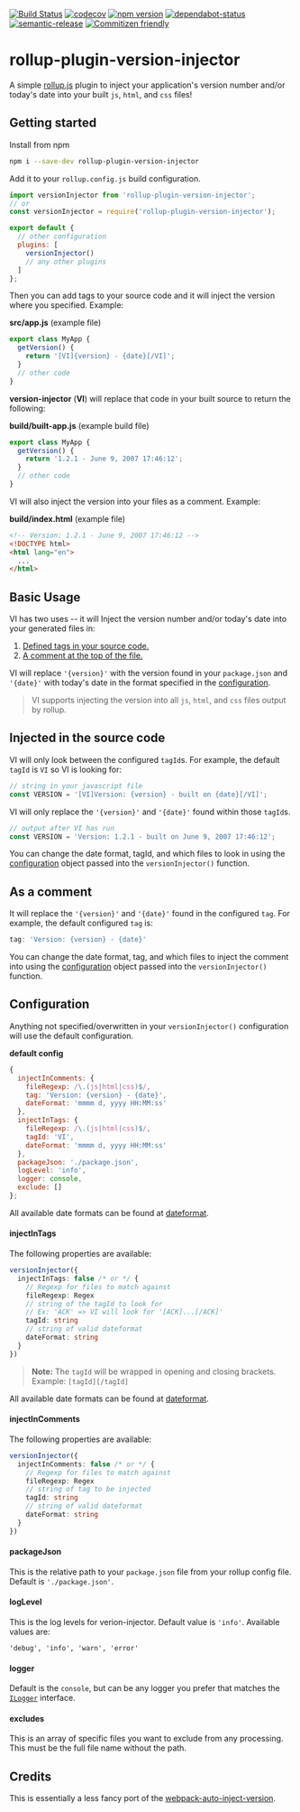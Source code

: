 [![Build Status](https://travis-ci.org/djhouseknecht/rollup-plugin-version-injector.svg?branch=master)](https://travis-ci.org/djhouseknecht/rollup-plugin-version-injector)  [![codecov](https://codecov.io/gh/djhouseknecht/rollup-plugin-version-injector/branch/master/graph/badge.svg)](https://codecov.io/gh/djhouseknecht/rollup-plugin-version-injector)  [![npm version](https://badge.fury.io/js/rollup-plugin-version-injector.svg)](https://badge.fury.io/js/rollup-plugin-version-injector)  [![dependabot-status](https://flat.badgen.net/dependabot/djhouseknecht/rollup-plugin-version-injector/?icon=dependabot)](https://dependabot.com)  [![semantic-release](https://img.shields.io/badge/20%20%F0%9F%93%A6%F0%9F%9A%80-semantic--release-e10079.svg)](https://github.com/semantic-release/semantic-release)  [![Commitizen friendly](https://img.shields.io/badge/commitizen-friendly-brightgreen.svg)](http://commitizen.github.io/cz-cli/) 

# rollup-plugin-version-injector
A simple [rollup.js] plugin to inject your application's version number and/or today's date into your built `js`, `html`, and `css` files!

## Getting started

Install from npm
``` bash
npm i --save-dev rollup-plugin-version-injector
```

Add it to your `rollup.config.js` build configuration. 

``` js 
import versionInjector from 'rollup-plugin-version-injector';
// or
const versionInjector = require('rollup-plugin-version-injector');

export default {
  // other configuration
  plugins: [
    versionInjector()
    // any other plugins
  ]
};
```

Then you can add tags to your source code and it will inject the version where you specified. Example: 

**src/app.js** (example file)
```js 
export class MyApp {
  getVersion() { 
    return '[VI]{version} - {date}[/VI]';
  }
  // other code
}
```

**version-injector** (**VI**) will replace that code in your built source to return the following: 

**build/built-app.js** (example build file)
```js 
export class MyApp {
  getVersion() { 
    return '1.2.1 - June 9, 2007 17:46:12';
  }
  // other code
}
```
VI will also inject the version into your files as a comment. Example: 

**build/index.html** (example file)
``` html
<!-- Version: 1.2.1 - June 9, 2007 17:46:12 -->
<!DOCTYPE html>
<html lang="en">
  ...
</html>
```
## Basic Usage

VI has two uses -- it will Inject the version number and/or today's date into your generated files in:
1. [Defined tags in your source code.](####injected-in-the-source-code)
2. [A comment at the top of the file.](####as-a-comment)

VI will replace `'{version}'` with the version found in your `package.json` and `'{date}'` with today's date in the format specified in the [configuration].

> VI supports injecting the version into all `js`, `html`, and `css` files output by rollup. 

## Injected in the source code
VI will only look between the configured `tagId`s. For example, the default `tagId` is `VI` so VI is looking for: 
```js 
// string in your javascript file
const VERSION = '[VI]Version: {version} - built on {date}[/VI]';
``` 
VI will only replace the `'{version}'` and `'{date}'` found within those `tagId`s. 
```js 
// output after VI has run
const VERSION = 'Version: 1.2.1 - built on June 9, 2007 17:46:12';
``` 

You can change the date format, tagId, and which files to look in using the [configuration] object passed into the `versionInjector()` function. 

## As a comment
It will replace the `'{version}'` and `'{date}'` found in the configured `tag`. For example, the default configured `tag` is:
```js
tag: 'Version: {version} - {date}'
```

You can change the date format, tag, and which files to inject the comment into using the [configuration] object passed into the `versionInjector()` function. 


## Configuration

Anything not specified/overwritten in your `versionInjector()` configuration will use the default configuration. 

**default config**
```js 
{
  injectInComments: {
    fileRegexp: /\.(js|html|css)$/,
    tag: 'Version: {version} - {date}',
    dateFormat: 'mmmm d, yyyy HH:MM:ss'
  },
  injectInTags: {
    fileRegexp: /\.(js|html|css)$/,
    tagId: 'VI',
    dateFormat: 'mmmm d, yyyy HH:MM:ss'
  },
  packageJson: './package.json',
  logLevel: 'info',
  logger: console,
  exclude: []
};
```

All available date formats can be found at [dateformat]. 

#### injectInTags
The following properties are available:
```typescript 
versionInjector({
  injectInTags: false /* or */ {
    // Regexp for files to match against
    fileRegexp: Regex 
    // string of the tagId to look for
    // Ex: 'ACK' => VI will look for '[ACK]...[/ACK]'
    tagId: string 
    // string of valid dateformat 
    dateFormat: string 
  }
})
```
> **Note:** The `tagId` will be wrapped in opening and closing brackets.  Example: `[tagId][/tagId]`

All available date formats can be found at [dateformat]. 

#### injectInComments
The following properties are available:
```typescript 
versionInjector({
  injectInComments: false /* or */ {
    // Regexp for files to match against
    fileRegexp: Regex 
    // string of tag to be injected
    tagId: string 
    // string of valid dateformat 
    dateFormat: string 
  }
})
```

#### packageJson
This is the relative path to your `package.json` file from your rollup config file. Default is `'./package.json'`. 

#### logLevel
This is the log levels for verion-injector. Default value is `'info'`. Available values are:
``` 
'debug', 'info', 'warn', 'error'
```

#### logger
Default is the `console`, but can be any logger you prefer that matches the [`ILogger`](src/types/interfaces.ts#ILogger) interface. 

#### excludes 
This is an array of specific files you want to exclude from any processing. This must be the full file name without the path. 

## Credits
This is essentially a less fancy port of the [webpack-auto-inject-version].

[rollup.js]: https://rollupjs.org/guide/en
[dateformat]: https://www.npmjs.com/package/dateformat
[dateformat's]: https://www.npmjs.com/package/dateformat
[webpack-auto-inject-version]: https://github.com/radswiat/webpack-auto-inject-version
[configuration]: ##configuration
